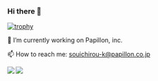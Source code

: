 ### Hi there 👋

[![trophy](https://github-profile-trophy.vercel.app/?username=Papillon6814)](https://github.com/Papillon6814/github-profile-trophy)

<!--
**Papillon6814/Papillon6814** is a ✨ _special_ ✨ repository because its `README.md` (this file) appears on your GitHub profile.

Here are some ideas to get you started:

- 🔭 I’m currently working on ...
- 🌱 I’m currently learning ...
- 👯 I’m looking to collaborate on ...
- 🤔 I’m looking for help with ...
- 💬 Ask me about ...
- 📫 How to reach me: ...
- 😄 Pronouns: ...
- ⚡ Fun fact: ...
-->

🔭 I’m currently working on Papillon, inc.

📫 How to reach me: souichirou-k@papillon.co.jp

<a href="https://github.com/Papillon6814/github-readme-stats">
  <img align="left" src="https://github-readme-stats.vercel.app/api?username=Papillon6814&count_private=true&show_icons=true" />
</a>
<a href="https://github.com/Papillon6814/github-readme-stats">
  <img align="left" src="https://github-readme-stats.vercel.app/api/top-langs/?username=Papillon6814" />
</a>
